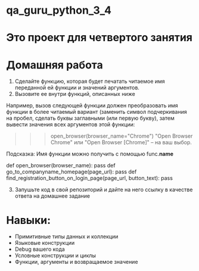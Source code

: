 # qa_guru_python_3_4

# Это проект для четвертого занятия



# Домашняя работа
1. Сделайте функцию, которая будет печатать читаемое имя переданной ей функции и значений аргументов.
2. Вызовите ее внутри функций, описанных ниже

Например, вызов следующей функции должен преобразовать имя функции в более читаемый вариант (заменить символ подчеркивания на пробел, сделать буквы заглавными (или первую букву), затем вывести значения всех аргументов этой функции:

>>> open_browser(browser_name="Chrome")
"Open Browser Chrome" или "Open Browser [Chrome]" – на ваш выбор.

Подсказка: Имя функции можно получить с помощью func.__name__

def open_browser(browser_name):
    pass
def go_to_companyname_homepage(page_url):
    pass
def find_registration_button_on_login_page(page_url, button_text):
    pass

3. Запушьте код в свой репозиторий и дайте на него ссылку в качестве ответа на домашнее задание


# Навыки:
- Примитивные типы данных и коллекции
- Языковые конструкции
- Debug вашего кода
- Условные конструкции и циклы
- Функции, аргументы и возвращаемое значение